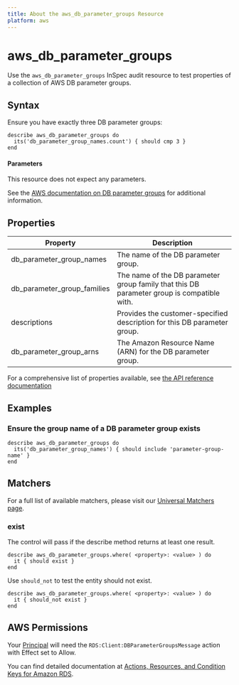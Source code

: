 ```yaml
---
title: About the aws_db_parameter_groups Resource
platform: aws
---
```


# aws\_db\_parameter\_groups

Use the `aws_db_parameter_groups` InSpec audit resource to test properties of a collection of AWS DB parameter groups.

## Syntax

Ensure you have exactly three DB parameter groups:

    describe aws_db_parameter_groups do
      its('db_parameter_group_names.count') { should cmp 3 }
    end

#### Parameters

This resource does not expect any parameters.

See the [AWS documentation on DB parameter groups](https://docs.aws.amazon.com/AWSCloudFormation/latest/UserGuide/aws-properties-rds-dbparametergroup.html) for additional information.

## Properties

|Property                     | Description|
| ---                         | --- |
|db\_parameter\_group\_names    | The name of the DB parameter group. |
|db\_parameter\_group\_families   | The name of the DB parameter group family that this DB parameter group is compatible with. |
|descriptions    | Provides the customer-specified description for this DB parameter group. |
|db\_parameter\_group\_arns    | The Amazon Resource Name (ARN) for the DB parameter group. |

For a comprehensive list of properties available, see [the API reference documentation](https://docs.aws.amazon.com/AmazonRDS/latest/APIReference/API_DBParameterGroup.html)

## Examples

### Ensure the group name of a DB parameter group exists

    describe aws_db_parameter_groups do
      its('db_parameter_group_names') { should include 'parameter-group-name' }
    end

## Matchers

For a full list of available matchers, please visit our [Universal Matchers page](https://www.inspec.io/docs/reference/matchers/).

### exist

The control will pass if the describe method returns at least one result.

    describe aws_db_parameter_groups.where( <property>: <value> ) do
      it { should exist }
    end

Use `should_not` to test the entity should not exist.

    describe aws_db_parameter_groups.where( <property>: <value> ) do
      it { should_not exist }
    end

## AWS Permissions

Your [Principal](https://docs.aws.amazon.com/IAM/latest/UserGuide/intro-structure.html#intro-structure-principal) will need the `RDS:Client:DBParameterGroupsMessage` action with Effect set to Allow.

You can find detailed documentation at [Actions, Resources, and Condition Keys for Amazon RDS](https://docs.aws.amazon.com/IAM/latest/UserGuide/list_amazonrds.html).
